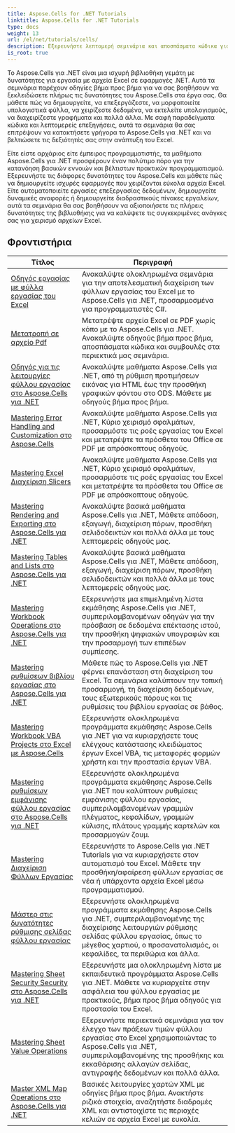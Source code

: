 ```yaml
---
title: Aspose.Cells for .NET Tutorials
linktitle: Aspose.Cells for .NET Tutorials
type: docs
weight: 13
url: /el/net/tutorials/cells/
description: Εξερευνήστε λεπτομερή σεμινάρια και αποσπάσματα κώδικα για το Aspose.Cells για .NET, που καλύπτουν τη δημιουργία, την επεξεργασία, τη μετατροπή, την εκτύπωση και τη διαχείριση υπολογιστικών φύλλων του Excel.
is_root: true
---
```


Το Aspose.Cells για .NET είναι μια ισχυρή βιβλιοθήκη γεμάτη με δυνατότητες για εργασία με αρχεία Excel σε εφαρμογές .NET. Αυτά τα σεμινάρια παρέχουν οδηγίες βήμα προς βήμα για να σας βοηθήσουν να ξεκλειδώσετε πλήρως τις δυνατότητες του Aspose.Cells στα έργα σας. Θα μάθετε πώς να δημιουργείτε, να επεξεργάζεστε, να μορφοποιείτε υπολογιστικά φύλλα, να χειρίζεστε δεδομένα, να εκτελείτε υπολογισμούς, να διαχειρίζεστε γραφήματα και πολλά άλλα. Με σαφή παραδείγματα κώδικα και λεπτομερείς επεξηγήσεις, αυτά τα σεμινάρια θα σας επιτρέψουν να κατακτήσετε γρήγορα το Aspose.Cells για .NET και να βελτιώσετε τις δεξιότητές σας στην ανάπτυξη του Excel.

Είτε είστε αρχάριος είτε έμπειρος προγραμματιστής, τα μαθήματα Aspose.Cells για .NET προσφέρουν έναν πολύτιμο πόρο για την κατανόηση βασικών εννοιών και βέλτιστων πρακτικών προγραμματισμού. Εξερευνήστε τις διάφορες δυνατότητες του Aspose.Cells και μάθετε πώς να δημιουργείτε ισχυρές εφαρμογές που χειρίζονται εύκολα αρχεία Excel. Είτε αυτοματοποιείτε εργασίες επεξεργασίας δεδομένων, δημιουργείτε δυναμικές αναφορές ή δημιουργείτε διαδραστικούς πίνακες εργαλείων, αυτά τα σεμινάρια θα σας βοηθήσουν να αξιοποιήσετε τις πλήρεις δυνατότητες της βιβλιοθήκης για να καλύψετε τις συγκεκριμένες ανάγκες σας για χειρισμό αρχείων Excel.

## Φροντιστήρια
| Τίτλος | Περιγραφή |
| --- | --- |
| [Οδηγός εργασίας με φύλλα εργασίας του Excel](./guide-to-working-with-excel-worksheets/) | Ανακαλύψτε ολοκληρωμένα σεμινάρια για την αποτελεσματική διαχείριση των φύλλων εργασίας του Excel με το Aspose.Cells για .NET, προσαρμοσμένα για προγραμματιστές C#. |
| [Μετατροπή σε αρχείο Pdf](./conversion-to-pdf-file/) | Μετατρέψτε αρχεία Excel σε PDF χωρίς κόπο με το Aspose.Cells για .NET. Ανακαλύψτε οδηγούς βήμα προς βήμα, αποσπάσματα κώδικα και συμβουλές στα περιεκτικά μας σεμινάρια. |
| [Οδηγός για τις λειτουργίες φύλλου εργασίας στο Aspose.Cells για .NET](./guide-worksheet-operations/) | Ανακαλύψτε μαθήματα Aspose.Cells για .NET, από τη ρύθμιση προτιμήσεων εικόνας για HTML έως την προσθήκη γραφικών φόντου στο ODS. Μάθετε με οδηγούς βήμα προς βήμα. |
| [Mastering Error Handling and Customization στο Aspose.Cells](./mastering-error-handling-and-customization/) | Ανακαλύψτε μαθήματα Aspose.Cells για .NET, Κύριο χειρισμό σφαλμάτων, προσαρμόστε τις ροές εργασίας του Excel και μετατρέψτε τα πρόσθετα του Office σε PDF με απρόσκοπτους οδηγούς. |
| [Mastering Excel Διαχείριση Slicers](./mastering-excel-slicers-management/) | Ανακαλύψτε μαθήματα Aspose.Cells για .NET, Κύριο χειρισμό σφαλμάτων, προσαρμόστε τις ροές εργασίας του Excel και μετατρέψτε τα πρόσθετα του Office σε PDF με απρόσκοπτους οδηγούς. |
| [Mastering Rendering and Exporting στο Aspose.Cells για .NET](./mastering-rendering-and-exporting/) | Ανακαλύψτε βασικά μαθήματα Aspose.Cells για .NET, Μάθετε απόδοση, εξαγωγή, διαχείριση πόρων, προσθήκη σελιδοδεικτών και πολλά άλλα με τους λεπτομερείς οδηγούς μας. |
| [Mastering Tables and Lists στο Aspose.Cells για .NET](./mastering-tables-and-lists/) | Ανακαλύψτε βασικά μαθήματα Aspose.Cells για .NET, Μάθετε απόδοση, εξαγωγή, διαχείριση πόρων, προσθήκη σελιδοδεικτών και πολλά άλλα με τους λεπτομερείς οδηγούς μας. |
| [Mastering Workbook Operations στο Aspose.Cells για .NET](./mastering-workbook-operations/) | Εξερευνήστε μια επιμελημένη λίστα εκμάθησης Aspose.Cells για .NET, συμπεριλαμβανομένων οδηγών για την πρόσβαση σε δεδομένα επέκτασης ιστού, την προσθήκη ψηφιακών υπογραφών και την προσαρμογή των επιπέδων συμπίεσης. |
| [Mastering ρυθμίσεων βιβλίου εργασίας στο Aspose.Cells για .NET](./mastering-workbook-settings/) | Μάθετε πώς το Aspose.Cells για .NET φέρνει επανάσταση στη διαχείριση του Excel. Τα σεμινάρια καλύπτουν την τοπική προσαρμογή, τη διαχείριση δεδομένων, τους εξωτερικούς πόρους και τις ρυθμίσεις του βιβλίου εργασίας σε βάθος. |
| [Mastering Workbook VBA Projects στο Excel με Aspose.Cells](./mastering-workbook-vba-project/) | Εξερευνήστε ολοκληρωμένα προγράμματα εκμάθησης Aspose.Cells για .NET για να κυριαρχήσετε τους ελέγχους κατάστασης κλειδώματος έργων Excel VBA, τις μεταφορές φορμών χρήστη και την προστασία έργων VBA. |
| [Mastering ρυθμίσεων εμφάνισης φύλλου εργασίας στο Aspose.Cells για .NET](./mastering-worksheet-display-settings/) | Εξερευνήστε ολοκληρωμένα προγράμματα εκμάθησης Aspose.Cells για .NET που καλύπτουν ρυθμίσεις εμφάνισης φύλλου εργασίας, συμπεριλαμβανομένων γραμμών πλέγματος, κεφαλίδων, γραμμών κύλισης, πλάτους γραμμής καρτελών και προσαρμογών ζουμ. |
| [Mastering Διαχείριση Φύλλων Εργασίας](./mastering-worksheet-management/) | Εξερευνήστε το Aspose.Cells για .NET Tutorials για να κυριαρχήσετε στον αυτοματισμό του Excel. Μάθετε την προσθήκη/αφαίρεση φύλλων εργασίας σε νέα ή υπάρχοντα αρχεία Excel μέσω προγραμματισμού. |
| [Μάστερ στις δυνατότητες ρύθμισης σελίδας φύλλου εργασίας](./mastering-worksheet-page-setup-features/) | Εξερευνήστε ολοκληρωμένα προγράμματα εκμάθησης Aspose.Cells για .NET, συμπεριλαμβανομένης της διαχείρισης λειτουργιών ρύθμισης σελίδας φύλλου εργασίας, όπως το μέγεθος χαρτιού, ο προσανατολισμός, οι κεφαλίδες, τα περιθώρια και άλλα. |
| [Mastering Sheet Security Security στο Aspose.Cells για .NET](./mastering-worksheet-security/) | Εξερευνήστε μια ολοκληρωμένη λίστα με εκπαιδευτικά προγράμματα Aspose.Cells για .NET. Μάθετε να κυριαρχείτε στην ασφάλεια του φύλλου εργασίας με πρακτικούς, βήμα προς βήμα οδηγούς για προστασία του Excel. |
| [Mastering Sheet Value Operations](./mastering-worksheet-value-operations/) | Εξερευνήστε περιεκτικά σεμινάρια για τον έλεγχο των πράξεων τιμών φύλλου εργασίας στο Excel χρησιμοποιώντας το Aspose.Cells για .NET, συμπεριλαμβανομένης της προσθήκης και εκκαθάρισης αλλαγών σελίδας, αντιγραφής δεδομένων και πολλά άλλα. |
| [Master XML Map Operations στο Aspose.Cells για .NET](./master-xml-map-operations/) | Βασικές λειτουργίες χαρτών XML με οδηγίες βήμα προς βήμα. Ανακτήστε ριζικά στοιχεία, αναζητήστε διαδρομές XML και αντιστοιχίστε τις περιοχές κελιών σε αρχεία Excel με ευκολία. |
